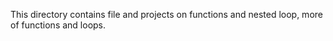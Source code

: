 This directory contains file and projects on functions and nested loop, more of functions and loops.
